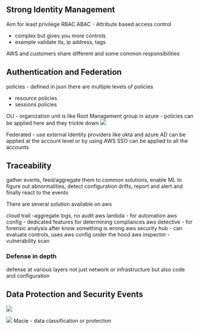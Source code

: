 
## Strong Identity Management

Aim for least privilege 
RBAC
ABAC - Attribute based access control  
- complex but gives you more controls
- example validate tls, ip address, tags

AWS and customers share different and some common responsibilities 

## Authentication and Federation

policies - defined in json
there are multiple levels of policies 
- resource policies
- sessions policies

OU - organization unit is like Root Management group in azure - policies can be applied here and they trickle down
![](Pasted%20image%2020240203094112.png)

Federated - use external Identity providers like okta and azure AD 
can be applied at the account level or by using AWS SSO can be applied to all the accounts


## Traceability

gather events, feed/aggregate them to common solutions, enable ML to figure out abnormalities, detect configuration drifts, report and alert and finally react to the events 

There are several solution available on aws

cloud trail -aggregate logs, no audit
aws lambda - for automation 
aws config - dedicated features for determining compliances
aws detective - for forensic analysis after know something is wrong
aws security hub - can evaluate controls, uses aws config under the hood
aws inspector - vulnerability scan

### Defense in depth 

defense at various layers not just network or infrastructure but also code and configuration


## Data Protection and Security Events

![](Pasted%20image%2020240203094953.png)

![](Pasted%20image%2020240203095125.png)
Macie - data classification or protection
